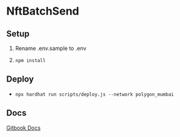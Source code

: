 # NftBatchSend

## Setup

1. Rename .env.sample to .env

2. `npm install`

## Deploy

- `npx hardhat run scripts/deploy.js --network polygon_mumbai`

## Docs

[Gitbook Docs](https://jayden-pung.gitbook.io/nft-batch-send-contract/)
